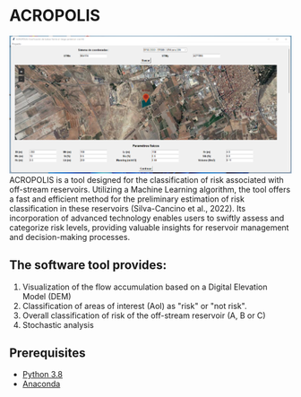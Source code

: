 # ACROPOLIS
![Window](interfaz.png)
ACROPOLIS is a  tool designed for the classification of risk associated with off-stream reservoirs. Utilizing a  Machine Learning algorithm, the tool offers a fast and efficient method for the preliminary estimation of risk classification in these reservoirs (Silva-Cancino et al., 2022). Its incorporation of advanced technology enables users to swiftly assess and categorize risk levels, providing valuable insights for reservoir management and decision-making processes.

## The software tool provides:
1. Visualization of the flow accumulation based on a Digital Elevation Model (DEM)
2. Classification of areas of interest (AoI) as "risk" or "not risk".
3. Overall classification of risk of the off-stream reservoir (A, B or C)
4. Stochastic analysis

## Prerequisites 
* [Python 3.8](https://www.python.org/downloads/release/python-380/)
* [Anaconda](https://www.anaconda.com/download)

